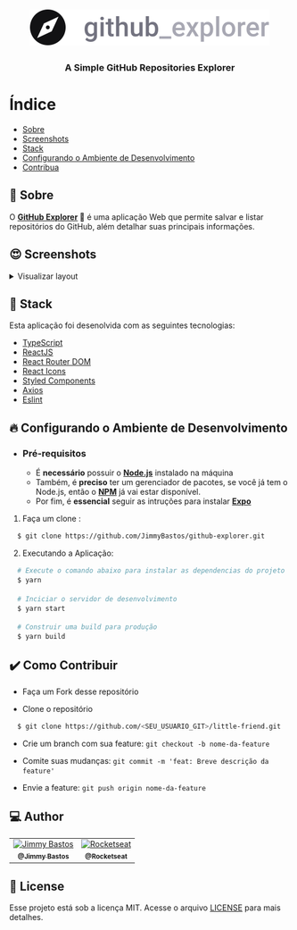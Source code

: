 <h1 align="center">
  <img src=".github/logo.svg" alt="Logo">
</h1>

<h3 align="center">
  A Simple GitHub Repositories Explorer
</h3>


# Índice

- [Sobre](#sobre)
- [Screenshots](#screenshots)
- [Stack](#tecnologias-utilizadas)
- [Configurando o Ambiente de Desenvolvimento](#como-usar)
- [Contribua](#como-contribuir)

<a id="sobre"></a>

## :bookmark:  Sobre

O <strong>[GitHub Explorer](https://jimmybastos.github.io/github-explorer/) 📲</strong> é uma aplicação Web que permite salvar e listar repositórios do GitHub, além detalhar suas principais informações.

</details>

<a id="screenshots"></a>

## :heart_eyes: Screenshots
<details>
  <summary>
    Visualizar layout
  </summary>
  <img src=".github/dashboard.png" alt="Dashboard">
  <img src=".github/detail.png" alt="Details">
</details>

<a id="tecnologias-utilizadas"></a>

## :rocket: Stack

Esta aplicação foi desenolvida com as seguintes tecnologias:

- [TypeScript](https://www.typescriptlang.org/)
- [ReactJS](https://reactjs.org/)
- [React Router DOM](https://reacttraining.com/react-router/)
- [React Icons](https://react-icons.netlify.com/#/)
- [Styled Components](https://styled-components.com/)
- [Axios](https://github.com/axios/axios)
- [Eslint](https://eslint.org/)

<a id="como-usar"></a>

## :fire:  Configurando o Ambiente de Desenvolvimento

- ### **Pré-requisitos**

  - É **necessário** possuir o **[Node.js](https://nodejs.org/en/)** instalado na máquina
  - Também, é **preciso** ter um gerenciador de pacotes, se você já tem o Node.js, então o **[NPM](https://www.npmjs.com/)** já vai estar disponível.
  - Por fim, é **essencial** seguir as intruções para instalar **[Expo](https://expo.io/)**

1. Faça um clone :

```sh
  $ git clone https://github.com/JimmyBastos/github-explorer.git
```

2. Executando a Aplicação:

```sh
  # Execute o comando abaixo para instalar as dependencias do projeto
  $ yarn

  # Inciciar o servidor de desenvolvimento
  $ yarn start

  # Construir uma build para produção
  $ yarn build
```

<a id="como-contribuir"></a>

## :heavy_check_mark: Como Contribuir

- Faça um Fork desse repositório

- Clone o repositório
```sh
  $ git clone https://github.com/<SEU_USUARIO_GIT>/little-friend.git
```
- Crie um branch com sua feature: `git checkout -b nome-da-feature`

- Comite suas mudanças: `git commit -m 'feat: Breve descrição da feature'`

- Envie a feature: `git push origin nome-da-feature`

## :computer: Author

<table>
  <tr>
    <td align="center">
      <a href="https://www.linkedin.com/in/jimmybastos/">
        <img src="https://avatars0.githubusercontent.com/u/17859531?s=200&v=4" width="100px;" alt="Jimmy Bastos"/>
        <br />
        <sub>
          <b>@Jimmy Bastos</b>
        </sub>
       </a>
    </td>
    <td align="center">
      <a href="https://www.linkedin.com/school/rocketseat/">
        <img src="https://avatars0.githubusercontent.com/u/28929274?s=200&v=4" width="100px;" alt="Rocketseat"/>
        <br />
        <sub>
          <b>@Rocketseat</b>
        </sub>
       </a>
    </td>
  </tr>
</table>

## :memo:  License

Esse projeto está sob a licença MIT. Acesse o arquivo [LICENSE](LICENSE) para mais detalhes.

